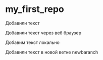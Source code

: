 # my_first_repo

Добавили текст

Добавили текст через веб браузер 

Добавим текст локально

Добавили текст в новой ветке newbaranch